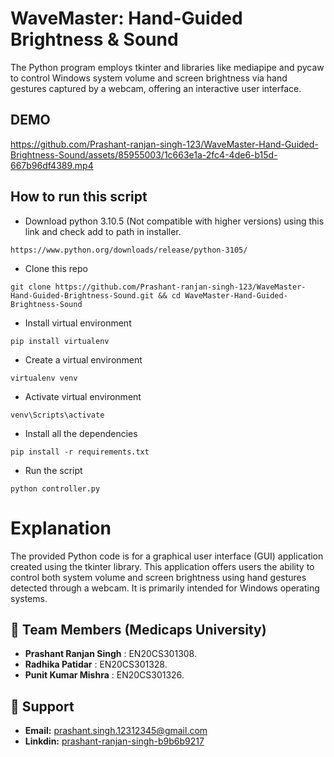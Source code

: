 # WaveMaster: Hand-Guided Brightness & Sound
The Python program employs tkinter and libraries like mediapipe and pycaw to control Windows system volume and screen brightness via hand gestures captured by a webcam, offering an interactive user interface.

## DEMO
https://github.com/Prashant-ranjan-singh-123/WaveMaster-Hand-Guided-Brightness-Sound/assets/85955003/1c663e1a-2fc4-4de6-b15d-667b96df4389.mp4

## How to run this script

* Download python 3.10.5 (Not compatible with higher versions) using this link and check add to path in installer.
```
https://www.python.org/downloads/release/python-3105/
```
* Clone this repo
```
git clone https://github.com/Prashant-ranjan-singh-123/WaveMaster-Hand-Guided-Brightness-Sound.git && cd WaveMaster-Hand-Guided-Brightness-Sound
```
* Install virtual environment
```
pip install virtualenv
```
* Create a virtual environment
```
virtualenv venv
```
* Activate virtual environment
```
venv\Scripts\activate
```
* Install all the dependencies
```
pip install -r requirements.txt
```
* Run the script
```
python controller.py
```
# Explanation 
The provided Python code is for a graphical user interface (GUI) application created using the tkinter library. This application offers users the ability to control both system volume and screen brightness using hand gestures detected through a webcam. It is primarily intended for Windows operating systems.

## 🧑 Team Members (Medicaps University)
- **Prashant Ranjan Singh** : EN20CS301308.
- **Radhika Patidar** : EN20CS301328.
- **Punit Kumar Mishra** : EN20CS301326.

## 🙋 Support

- **Email:** [prashant.singh.12312345@gmail.com](https://mail.google.com/mail/u/?authuser=prashant.singh.12312345@gmail.com)
- **Linkdin:** [prashant-ranjan-singh-b9b6b9217](https://www.linkedin.com/in/prashant-ranjan-singh-b9b6b9217/)
